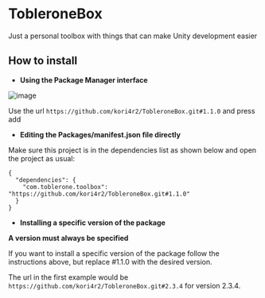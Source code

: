 # TobleroneBox
Just a personal toolbox with things that can make Unity development easier

## __How to install__
- __Using the Package Manager interface__

![image](https://user-images.githubusercontent.com/10902660/153759347-7959671b-517c-4c6f-8cf0-1b6ed2c5b7e5.png)

Use the url ```https://github.com/kori4r2/TobleroneBox.git#1.1.0``` and press add

- __Editing the Packages/manifest.json file directly__

Make sure this project is in the dependencies list as shown below and open the project as usual:

    {
      "dependencies": {
        "com.toblerone.toolbox": "https://github.com/kori4r2/TobleroneBox.git#1.1.0"
      }
    }

- __Installing a specific version of the package__

__A version must always be specified__

If you want to install a specific version of the package follow the instructions above, but replace #1.1.0 with the desired version.

The url in the first example would be ```https://github.com/kori4r2/TobleroneBox.git#2.3.4``` for version 2.3.4.

